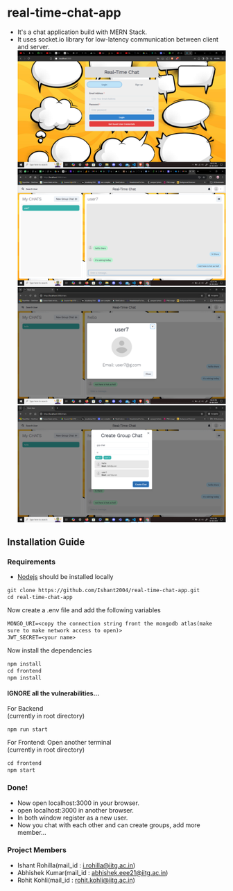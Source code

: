 # real-time-chat-app

- It's a chat application build with MERN Stack.
- It uses socket.io library for low-latency communication between client and server.
<img src="images/1.png"> <br/>
<img src="images/3.png"> <br/>
<img src="images/5.png"> <br/>
<img src="images/6.png"> <br/>

## Installation Guide

### Requirements
- [Nodejs](https://nodejs.org/en/download)
should be installed locally

```shell
git clone https://github.com/Ishant2004/real-time-chat-app.git
cd real-time-chat-app
```

Now create a .env file and add the following variables
```shell
MONGO_URI=<copy the connection string front the mongodb atlas(make sure to make network access to open)>
JWT_SECRET=<your name>
```

Now install the dependencies
```shell
npm install
cd frontend
npm install
```
#### IGNORE all the vulnerabilities...

For Backend<br>
(currently in root directory)
```shell
npm run start
```
For Frontend: Open another terminal<br>
(currently in root directory)
```shell
cd frontend
npm start
```

### Done!
- Now open localhost:3000 in your browser.
- open localhost:3000 in another browser.
- In both window register as a new user.
- Now you chat with each other and can create groups, add more member...

### Project Members
- Ishant Rohilla(mail_id : i.rohilla@iitg.ac.in)
- Abhishek Kumar(mail_id : abhishek.eee21@iitg.ac.in)
- Rohit Kohli(mail_id : rohit.kohli@iitg.ac.in)
